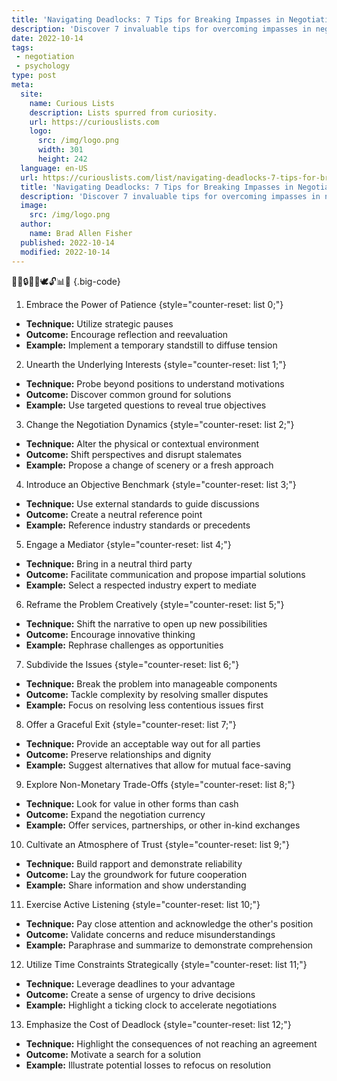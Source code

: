 ```yaml
---
title: 'Navigating Deadlocks: 7 Tips for Breaking Impasses in Negotiations'
description: 'Discover 7 invaluable tips for overcoming impasses in negotiations. Unlock effective strategies to navigate deadlocks and achieve successful outcomes.'
date: 2022-10-14
tags:
 - negotiation
 - psychology
type: post
meta:
  site:
    name: Curious Lists
    description: Lists spurred from curiosity.
    url: https://curiouslists.com
    logo:
      src: /img/logo.png
      width: 301
      height: 242
  language: en-US
  url: https://curiouslists.com/list/navigating-deadlocks-7-tips-for-breaking-impasses-in-negotiations
  title: 'Navigating Deadlocks: 7 Tips for Breaking Impasses in Negotiations'
  description: 'Discover 7 invaluable tips for overcoming impasses in negotiations. Unlock effective strategies to navigate deadlocks and achieve successful outcomes.'
  image:
    src: /img/logo.png
  author:
    name: Brad Allen Fisher
  published: 2022-10-14
  modified: 2022-10-14
---
```



🤝🔄🔒👥💡🕊️🔓📊📝 {.big-code}

1. Embrace the Power of Patience {style="counter-reset: list 0;"}
  - **Technique:** Utilize strategic pauses
  - **Outcome:** Encourage reflection and reevaluation
  - **Example:** Implement a temporary standstill to diffuse tension

2. Unearth the Underlying Interests {style="counter-reset: list 1;"}
  - **Technique:** Probe beyond positions to understand motivations
  - **Outcome:** Discover common ground for solutions
  - **Example:** Use targeted questions to reveal true objectives

3. Change the Negotiation Dynamics {style="counter-reset: list 2;"}
  - **Technique:** Alter the physical or contextual environment
  - **Outcome:** Shift perspectives and disrupt stalemates
  - **Example:** Propose a change of scenery or a fresh approach

4. Introduce an Objective Benchmark {style="counter-reset: list 3;"}
  - **Technique:** Use external standards to guide discussions
  - **Outcome:** Create a neutral reference point
  - **Example:** Reference industry standards or precedents

5. Engage a Mediator {style="counter-reset: list 4;"}
  - **Technique:** Bring in a neutral third party
  - **Outcome:** Facilitate communication and propose impartial solutions
  - **Example:** Select a respected industry expert to mediate

6. Reframe the Problem Creatively {style="counter-reset: list 5;"}
  - **Technique:** Shift the narrative to open up new possibilities
  - **Outcome:** Encourage innovative thinking
  - **Example:** Rephrase challenges as opportunities

7. Subdivide the Issues {style="counter-reset: list 6;"}
  - **Technique:** Break the problem into manageable components
  - **Outcome:** Tackle complexity by resolving smaller disputes
  - **Example:** Focus on resolving less contentious issues first

8. Offer a Graceful Exit {style="counter-reset: list 7;"}
  - **Technique:** Provide an acceptable way out for all parties
  - **Outcome:** Preserve relationships and dignity
  - **Example:** Suggest alternatives that allow for mutual face-saving

9. Explore Non-Monetary Trade-Offs {style="counter-reset: list 8;"}
  - **Technique:** Look for value in other forms than cash
  - **Outcome:** Expand the negotiation currency
  - **Example:** Offer services, partnerships, or other in-kind exchanges

10. Cultivate an Atmosphere of Trust {style="counter-reset: list 9;"}
  - **Technique:** Build rapport and demonstrate reliability
  - **Outcome:** Lay the groundwork for future cooperation
  - **Example:** Share information and show understanding

11. Exercise Active Listening {style="counter-reset: list 10;"}
  - **Technique:** Pay close attention and acknowledge the other's position
  - **Outcome:** Validate concerns and reduce misunderstandings
  - **Example:** Paraphrase and summarize to demonstrate comprehension

12. Utilize Time Constraints Strategically {style="counter-reset: list 11;"}
  - **Technique:** Leverage deadlines to your advantage
  - **Outcome:** Create a sense of urgency to drive decisions
  - **Example:** Highlight a ticking clock to accelerate negotiations

13. Emphasize the Cost of Deadlock {style="counter-reset: list 12;"}
  - **Technique:** Highlight the consequences of not reaching an agreement
  - **Outcome:** Motivate a search for a solution
  - **Example:** Illustrate potential losses to refocus on resolution